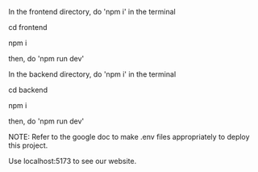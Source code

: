 In the frontend directory, do 'npm i' in the terminal

cd frontend

npm i

then, do 'npm run dev'



In the backend directory, do 'npm i' in the terminal

cd backend

npm i


then, do 'npm run dev'

NOTE: Refer to the google doc to make .env files appropriately to deploy this project.

Use localhost:5173 to see our website.
